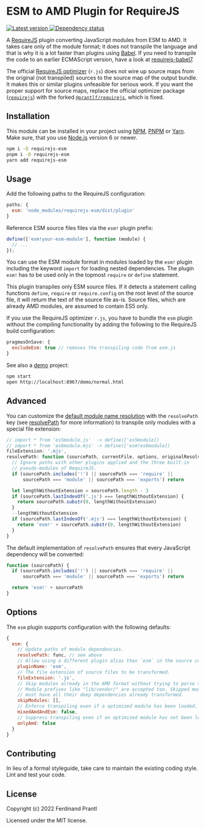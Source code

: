 # ESM to AMD Plugin for RequireJS

[![Latest version](https://img.shields.io/npm/v/requirejs-esm)
 ![Dependency status](https://img.shields.io/librariesio/release/npm/requirejs-esm)
](https://www.npmjs.com/package/requirejs-esm)

A [RequireJS] plugin converting JavaScript modules from ESM to AMD. It takes care only of the module format; it does not transpile the language and that is why it is a lot faster than plugins using [Babel]. If you need to transpile the code to an earlier ECMAScript version, have a look at [requirejs-babel7].

The official [RequireJS optimizer] (`r.js`) does not wire up source maps from the original (not transpiled) sources to the source map of the output bundle. It makes this or similar plugins unfeasible for serious work. If you want the proper support for source maps, replace the official optimizer package ([`requirejs`]) with the forked [`@prantlf/requirejs`], which is fixed.

## Installation

This module can be installed in your project using [NPM], [PNPM] or [Yarn]. Make sure, that you use [Node.js] version 6 or newer.

```sh
npm i -D requirejs-esm
pnpm i -D requirejs-esm
yarn add requirejs-esm
```

## Usage

Add the following paths to the RequireJS configuration:

```javascript
paths: {
  esm: 'node_modules/requirejs-esm/dist/plugin'
}
```

Reference ESM source files files via the `esm!` plugin prefix:

```javascript
define(['esm!your-esm-module'], function (module) {
  // ...
});
```

You can use the ESM module format in modules loaded by the `esm!` plugin including the keyword `import` for loading nested dependencies. The plugin `esm!` has to be used only in the topmost `require` or `define` statement.

This plugin transpiles only ESM source files. If it detects a statement calling functions `define`, `require` or `require.config` on the root level of the source file, it will return the text of the source file as-is. Source files, which are already AMD modules, are assumed to contain ES5 only.

If you use the RequireJS optimizer `r.js`, you have to bundle the `esm` plugin without the compiling functionality by adding the following to the RequireJS build configuration:

```js
pragmasOnSave: {
  excludeEsm: true // removes the transpiling code from esm.js
}
```

See also a [demo] project:

```sh
npm start
open http://localhost:8967/demo/normal.html
```

## Advanced

You can customize the [default module name resolution] with the `resolvePath` key (see [resolvePath] for more information) to transpile only modules with a special file extension:

```js
// import * from 'es5module.js'  -> define(['es5module])
// import * from 'es6module.mjs' -> define(['esm!es6module])
fileExtension: '.mjs',
resolvePath: function (sourcePath, currentFile, options, originalResolvePath) {
  // Ignore paths with other plugins applied and the three built-in
  // pseudo-modules of RequireJS.
  if (sourcePath.includes('!') || sourcePath === 'require' ||
      sourcePath === 'module' || sourcePath === 'exports') return

  let lengthWithoutExtension = sourcePath.length - 3
  if (sourcePath.lastIndexOf('.js') === lengthWithoutExtension) {
    return sourcePath.substr(0, lengthWithoutExtension)
  }
  --lengthWithoutExtension
  if (sourcePath.lastIndexOf('.mjs') === lengthWithoutExtension) {
    return 'esm!' + sourcePath.substr(0, lengthWithoutExtension)
  }
}
```

The default implementation of `resolvePath` ensures that every JavaScript dependency will be converted:

```js
function (sourcePath) {
  if (sourcePath.includes('!') || sourcePath === 'require' ||
      sourcePath === 'module' || sourcePath === 'exports') return

  return 'esm!' + sourcePath
}
```

## Options

The `esm` plugin supports configuration with the following defaults:

```js
{
  esm: {
    // Update paths of module dependencies.
    resolvePath: func, // see above
    // Allow using a different plugin alias than `esm` in the source code.
    pluginName: 'esm',
    // The file extension of source files to be transformed.
    fileExtension: '.js',
    // Skip modules already in the AMD format without trying to parse them.
    // Module prefixes like "lib/vendor/" are accepted too. Skipped modules
    // must have all their deep dependencies already transformed.
    skipModules: [],
    // Enforce transpiling even if a optimized module has been loaded.
    mixedAmdAndEsm: false,
    // Suppress transpiling even if an optimized module has not been loaded yet.
    onlyAmd: false
  }
}
```

## Contributing

In lieu of a formal styleguide, take care to maintain the existing coding style. Lint and test your code.

## License

Copyright (c) 2022 Ferdinand Prantl

Licensed under the MIT license.

[Babel]: https://babeljs.io/
[RequireJS]: http://requirejs.org
[RequireJS optimizer]: https://requirejs.org/docs/optimization.html
[requirejs-babel7]: https://www.npmjs.com/package/requirejs-babel7
[`requirejs`]: https://www.npmjs.com/package/requirejs
[`@prantlf/requirejs`]: https://www.npmjs.com/package/@prantlf/requirejs
[Node.js]: http://nodejs.org/
[NPM]: https://www.npmjs.com/
[PNPM]: https://pnpm.io/
[Yarn]: https://yarnpkg.com/
[demo]: https://github.com/prantlf/requirejs-esm/tree/master/demo
[default module name resolution]: https://github.com/prantlf/requirejs-esm/blob/master/esm.js#L38
[resolvePath]: https://github.com/tleunen/babel-plugin-module-resolver/blob/master/DOCS.md#resolvepath
